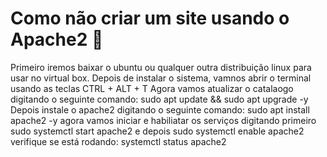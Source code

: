 # Como não criar um site usando o Apache2 🫠
Primeiro iremos baixar o ubuntu ou qualquer outra distribuição linux para usar no virtual box.
Depois de instalar o sistema, vamnos abrir o terminal usando as teclas CTRL + ALT + T
Agora vamos atualizar o catalaogo digitando o seguinte comando: sudo apt update && sudo apt upgrade -y
Depois instale o apache2 digitando o seguinte comando: sudo apt install apache2 -y
agora vamos iniciar e habiliatar os serviços digitando primeiro sudo systemctl start apache2 e depois sudo systemctl enable apache2
verifique se está rodando: systemctl status apache2
